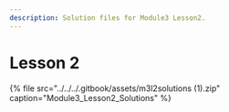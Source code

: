 ```yaml
---
description: Solution files for Module3 Lesson2.
---
```


# Lesson 2

{% file src="../../../.gitbook/assets/m3l2solutions \(1\).zip" caption="Module3\_Lesson2\_Solutions" %}



